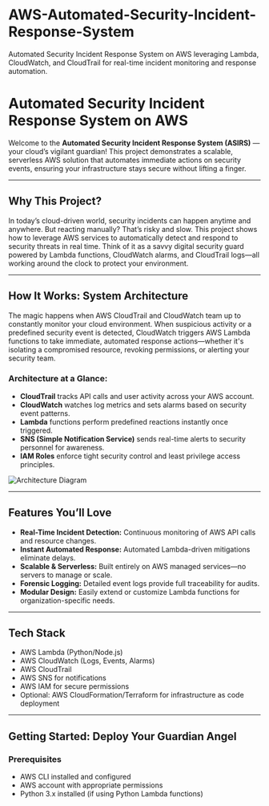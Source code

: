 # AWS-Automated-Security-Incident-Response-System
Automated Security Incident Response System on AWS leveraging Lambda, CloudWatch, and CloudTrail for real-time incident monitoring and response automation.
# Automated Security Incident Response System on AWS

Welcome to the **Automated Security Incident Response System (ASIRS)** — your cloud’s vigilant guardian! This project demonstrates a scalable, serverless AWS solution that automates immediate actions on security events, ensuring your infrastructure stays secure without lifting a finger.

---

## Why This Project?

In today’s cloud-driven world, security incidents can happen anytime and anywhere. But reacting manually? That’s risky and slow. This project shows how to leverage AWS services to automatically detect and respond to security threats in real time. Think of it as a savvy digital security guard powered by Lambda functions, CloudWatch alarms, and CloudTrail logs—all working around the clock to protect your environment.

---

## How It Works: System Architecture

The magic happens when AWS CloudTrail and CloudWatch team up to constantly monitor your cloud environment. When suspicious activity or a predefined security event is detected, CloudWatch triggers AWS Lambda functions to take immediate, automated response actions—whether it's isolating a compromised resource, revoking permissions, or alerting your security team.

### Architecture at a Glance:

- **CloudTrail** tracks API calls and user activity across your AWS account.
- **CloudWatch** watches log metrics and sets alarms based on security event patterns.
- **Lambda** functions perform predefined reactions instantly once triggered.
- **SNS (Simple Notification Service)** sends real-time alerts to security personnel for awareness.
- **IAM Roles** enforce tight security control and least privilege access principles.

![Architecture Diagram](./docs/architecture-diagram.png)

---

## Features You’ll Love

- **Real-Time Incident Detection:** Continuous monitoring of AWS API calls and resource changes.
- **Instant Automated Response:** Automated Lambda-driven mitigations eliminate delays.
- **Scalable & Serverless:** Built entirely on AWS managed services—no servers to manage or scale.
- **Forensic Logging:** Detailed event logs provide full traceability for audits.
- **Modular Design:** Easily extend or customize Lambda functions for organization-specific needs.

---

## Tech Stack

- AWS Lambda (Python/Node.js)
- AWS CloudWatch (Logs, Events, Alarms)
- AWS CloudTrail
- AWS SNS for notifications
- AWS IAM for secure permissions
- Optional: AWS CloudFormation/Terraform for infrastructure as code deployment

---

## Getting Started: Deploy Your Guardian Angel

### Prerequisites

- AWS CLI installed and configured
- AWS account with appropriate permissions
- Python 3.x installed (if using Python Lambda functions)
